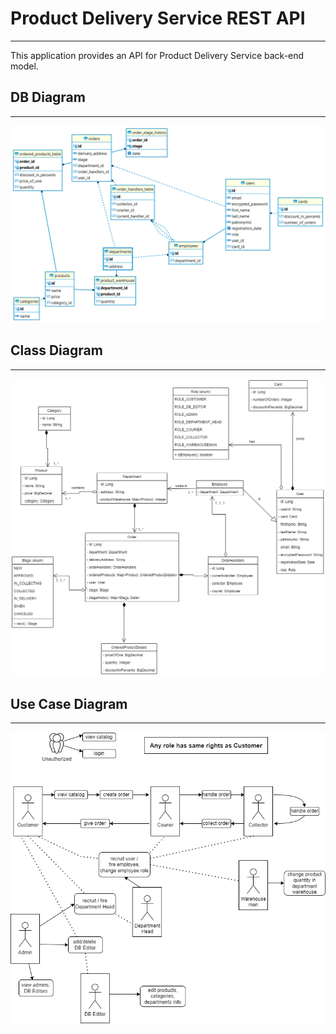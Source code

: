 # Product Delivery Service REST API

---

This application provides an API for Product Delivery Service back-end model.

## DB Diagram

---

![db_diagram](/docs/db_diagram.png)


## Class Diagram

---

![class diagram](/docs/class_diagram.png)

## Use Case Diagram

---

![use_case_diagram](/docs/use_case_diagram.png)



